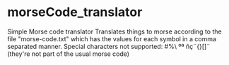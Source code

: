 # morseCode_translator
Simple Morse code translator
    Translates things to morse according to the file "morse-code.txt"
    which has the values for each symbol in a comma separated manner.
    Special characters not supported: #%\ ºª ñç¨{}[]¨ (they're not part of the usual morse code)

